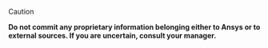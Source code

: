 > [!CAUTION]
> **Do not commit any proprietary information belonging either to Ansys or to external sources. If you are uncertain, consult your manager.**
